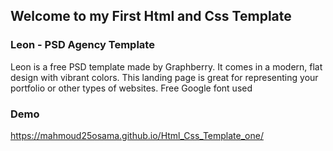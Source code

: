## Welcome to my First Html and Css Template

### Leon - PSD Agency Template
Leon is a free PSD template made by Graphberry. It comes in a modern, flat design with vibrant colors. This landing page is great for representing your portfolio or other types of websites. Free Google font used

### Demo
https://mahmoud25osama.github.io/Html_Css_Template_one/
